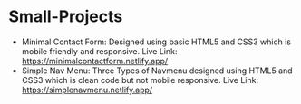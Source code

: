 # Small-Projects

- Minimal Contact Form: Designed using basic HTML5 and CSS3 which is mobile friendly and responsive. Live Link: https://minimalcontactform.netlify.app/
- Simple Nav Menu: Three Types of Navmenu designed using HTML5 and CSS3 which is clean code but not mobile responsive. Live Link: https://simplenavmenu.netlify.app/
